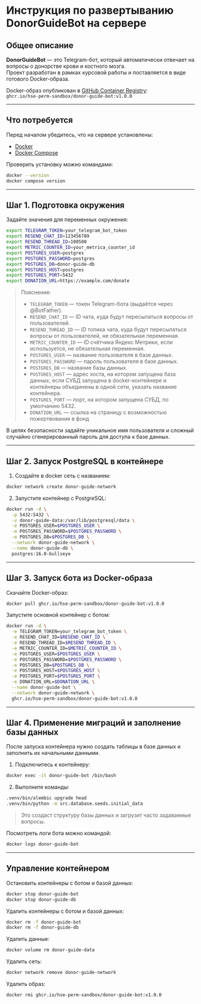 #  Инструкция по развертыванию DonorGuideBot на сервере

##  Общее описание

**DonorGuideBot** — это Telegram-бот, который автоматически отвечает на вопросы о донорстве крови и костного мозга.  
Проект разработан в рамках курсовой работы и поставляется в виде готового Docker-образа.

Docker-образ опубликован в [GitHub Container Registry](https://github.com/hse-perm-sandbox/donor-guide-bot/pkgs/container/donor-guide-bot):  
`ghcr.io/hse-perm-sandbox/donor-guide-bot:v1.0.0`

---

## Что потребуется

Перед началом убедитесь, что на сервере установлены:

- [Docker](https://docs.docker.com/get-docker/)
- [Docker Compose](https://docs.docker.com/compose/)

Проверить установку можно командами:

```bash
docker --version
docker compose version
```

---

## Шаг 1. Подготовка окружения

Задайте значения для переменных окружения:

```bash
export TELEGRAM_TOKEN=your_telegram_bot_token
export RESEND_CHAT_ID=123456789
export RESEND_THREAD_ID=100500
export METRIC_COUNTER_ID=your_metrica_counter_id
export POSTGRES_USER=postgres
export POSTGRES_PASSWORD=postgres
export POSTGRES_DB=donor-guide-db
export POSTGRES_HOST=postgres
export POSTGRES_PORT=5432
export DONATION_URL=https://example.com/donate
```

>  Пояснение:
> - `TELEGRAM_TOKEN` — токен Telegram-бота (выдаётся через @BotFather).
> - `RESEND_CHAT_ID` — ID чата, куда будут пересылаться вопросы от пользователей.
> - `RESEND_THREAD_ID` — ID топика чата, куда будут пересылаться вопросы от пользователей, не обязательная переменная.
> - `METRIC_COUNTER_ID` — ID счётчика Яндекс Метрики, если используется, не обязательная переменная.
> - `POSTGRES_USER` — название пользователя в базе данных.
> - `POSTGRES_PASSWORD` — пароль пользователя в базе данных.
> - `POSTGRES_DB` — название базы данных.
> - `POSTGRES_HOST` — адрес хоста, на котором запущена база данных, если СУБД запущена в docker-контейнере и контейнеры объединены в одной сети, указать название контейнера.
> - `POSTGRES_PORT` — порт, на котором запущена СУБД, по умолчанию 5432.
> - `DONATION_URL` — ссылка на страницу с возможностью пожертвования в фонд

В целях безопасности задайте уникальное имя пользователя и сложный случайно сгенерированный пароль для доступа к базе данных.

---

##  Шаг 2. Запуск PostgreSQL в контейнере

1. Создайте в docker сеть с названием:

```bash
docker network create donor-guide-network
```

2. Запустите контейнер с PostgreSQL:

```bash
docker run -d \
  -p 5432:5432 \
  -v donor-guide-data:/var/lib/postgresql/data \
  -e POSTGRES_USER=$POSTGRES_USER \
  -e POSTGRES_PASSWORD=$POSTGRES_PASSWORD \
  -e POSTGRES_DB=$POSTGRES_DB \
  --network donor-guide-network \
  --name donor-guide-db \
  postgres:16.0-bullseye
```
---

## Шаг 3. Запуск бота из Docker-образа

Скачайте Docker-образ:

```bash
docker pull ghcr.io/hse-perm-sandbox/donor-guide-bot:v1.0.0
```

Запустите основной контейнер с ботом:

```bash
docker run -d \
  -e TELEGRAM_TOKEN=your_telegram_bot_token \
  -e RESEND_CHAT_ID=$RESEND_CHAT_ID \
  -e RESEND_THREAD_ID=$RESEND_THREAD_ID \
  -e METRIC_COUNTER_ID=$METRIC_COUNTER_ID \
  -e POSTGRES_USER=$POSTGRES_USER \
  -e POSTGRES_PASSWORD=$POSTGRES_PASSWORD \
  -e POSTGRES_DB=$POSTGRES_DB \
  -e POSTGRES_HOST=$POSTGRES_HOST \
  -e POSTGRES_PORT=$POSTGRES_PORT \
  -e DONATION_URL=$DONATION_URL \
  --name donor-guide-bot \
  --network donor-guide-network \
  ghcr.io/hse-perm-sandbox/donor-guide-bot:v1.0.0
```
---

##  Шаг 4. Применение миграций и заполнение базы данных

После запуска контейнера нужно создать таблицы в базе данных и заполнить их начальными данными.

1. Подключитесь к контейнеру:

```bash
docker exec -it donor-guide-bot /bin/bash
```

2. Выполните команды:

```bash
.venv/bin/alembic upgrade head
.venv/bin/python -m src.database.seeds.initial_data
```

> Это создаст структуру базы данных и загрузит часто задаваемые вопросы.

Посмотреть логи бота можно командой:

```bash
docker logs donor-guide-bot
```
---

## Управление контейнером

Остановить контейнеры с ботом и базой данных:

```bash
docker stop donor-guide-bot
docker stop donor-guide-db
```

Удалить контейнеры с ботом и базой данных:

```bash
docker rm -f donor-guide-bot
docker rm -f donor-guide-db
```

Удалить данные:

```bash
docker volume rm donor-guide-data
```

Удалить сеть:

```bash
docker network remove donor-guide-network
```

Удалить образ:

```bash
docker rmi ghcr.io/hse-perm-sandbox/donor-guide-bot:v1.0.0
```
